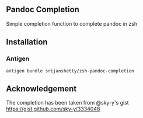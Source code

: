 Pandoc Completion
-----------------

Simple completion function to complete pandoc in zsh

Installation
------------

### Antigen

```shell
antigen bundle srijanshetty/zsh-pandoc-completion
```

Acknowledgement
--------------

The completion has been taken from @sky-y's gist https://gist.github.com/sky-y/3334048

